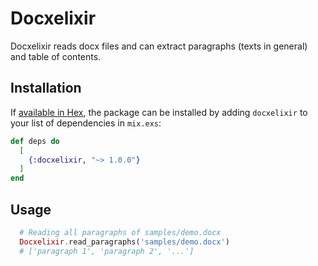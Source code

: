 # Docxelixir

Docxelixir reads docx files and can extract paragraphs (texts in general) and table of contents.

## Installation

If [available in Hex](https://hex.pm/docs/publish), the package can be installed
by adding `docxelixir` to your list of dependencies in `mix.exs`:

```elixir
def deps do
  [
    {:docxelixir, "~> 1.0.0"}
  ]
end
```

## Usage

```elixir
  # Reading all paragraphs of samples/demo.docx
  Docxelixir.read_paragraphs('samples/demo.docx')
  # ['paragraph 1', 'paragraph 2', '...']
```
